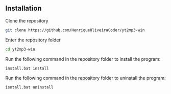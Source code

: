 ## Installation
Clone the repository
```sh
git clone https://github.com/HenriqueOliveiraCoder/yt2mp3-win
```
Enter the repository folder
```sh
cd yt2mp3-win
```
Run the following command in the repository folder to install the program:  
```sh
install.bat install
```
Run the following command in the repository folder to uninstall the program:  
```sh
isntall.bat uninstall
```
